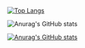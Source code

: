 
[![Top Langs](https://github-readme-stats.vercel.app/api/top-langs/?username=mingnana&layout=compact
)](https://github.com/mingnana/github-readme-stats)

![Anurag's GitHub stats](https://github-readme-stats.vercel.app/api?username=mingnana&show_icons=true&theme=dracula)


[![Anurag's GitHub stats](https://github-readme-stats.vercel.app/api?username=mingnana)](https://github.com/mingnana/github-readme-stats)
